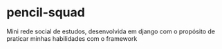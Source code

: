 # pencil-squad
Mini rede social de estudos, desenvolvida em django com o propósito de praticar minhas habilidades com o framework
